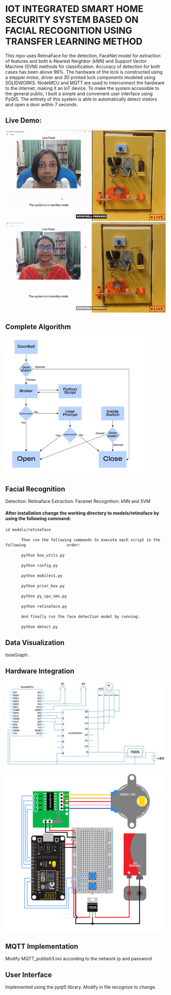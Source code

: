 # IOT INTEGRATED SMART HOME SECURITY SYSTEM BASED ON FACIAL RECOGNITION USING TRANSFER LEARNING METHOD
This repo uses RetinaFace for the detection, FaceNet model for extraction of features and both k-Nearest Neighbor (kNN) and Support Vector Machine (SVM) methods for classification. Accuracy of detection for both cases has been above 96%. The hardware of the lock is constructed using a stepper motor, driver and 3D printed lock components modeled using SOLIDWORKS. NodeMCU and MQTT are used to interconnect the hardware to the internet, making it an IoT device. To make the system accessible to the general public, I built a simple and convenient user interface using PyQt5. The entirety of this system is able to automatically detect visitors and open a door within 7 seconds.
## Live Demo:

![alt text](https://github.com/JohayraPrithula/FacialRecognition/blob/ImplementingUI/authorized.gif?raw=true)
![alt text](https://github.com/JohayraPrithula/FacialRecognition/blob/ImplementingUI/unauthorized.gif?raw=true)


## Complete Algorithm 
![alt text](https://github.com/JohayraPrithula/FacialRecognition/blob/ImplementingUI/Picture1.jpg?raw=true)


## Facial Recognition
Detection: Retinaface
Extraction: Facenet
Recognition: kNN and SVM

#### After installation change the working directory to models/retinaface by using the following command:
```
cd models/retinaface
       
       Then run the following commands to execute each script in the following                  order:
       
       python box_utils.py
       
       python config.py
       
       python mobilev1.py
       
       python prior_box.py
       
       python py_cpu_nms.py
       
       python retinaface.py
       
       And finally run the face detection model by running:
       
       python detect.py
```

## Data Visualization

tsneGraph:



## Hardware Integration
![alt text](https://github.com/JohayraPrithula/FacialRecognition/blob/ImplementingUI/Picture2.jpg?raw=true)
![](https://github.com/JohayraPrithula/FacialRecognition/blob/ImplementingUI/Picture3.png?raw=true)

## MQTT Implementation
Modify MQTT_publish3.ino according to the network ip and password

## User Interface
Implemented using the pyqt5 library. Modify in file recognize to change.


